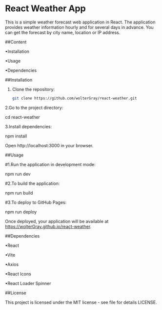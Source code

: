 # React Weather App

This is a simple weather forecast web application in React. The application provides weather information hourly and for several days in advance. You can get the forecast by city name, location or IP address.

##Content

  •Installation
  
  •Usage
  
  •Dependencies

##Installation

1. Clone the repository:
    ```bash
   git clone https://github.com/wolterGray/react-weather.git

2.Go to the project directory:

  cd react-weather

3.Install dependencies:

  npm install

Open http://localhost:3000 in your browser.

##Usage

#1.Run the application in development mode:

  npm run dev

#2.To build the application:

  npm run build

#3.To deploy to GitHub Pages:

  npm run deploy

Once deployed, your application will be available at https://wolterGray.github.io/react-weather.

##Dependencies

  •React
  
  •Vite
  
  •Axios
  
  •React Icons
  
  •React Loader Spinner

##License

  This project is licensed under the MIT license - see file for details LICENSE.
